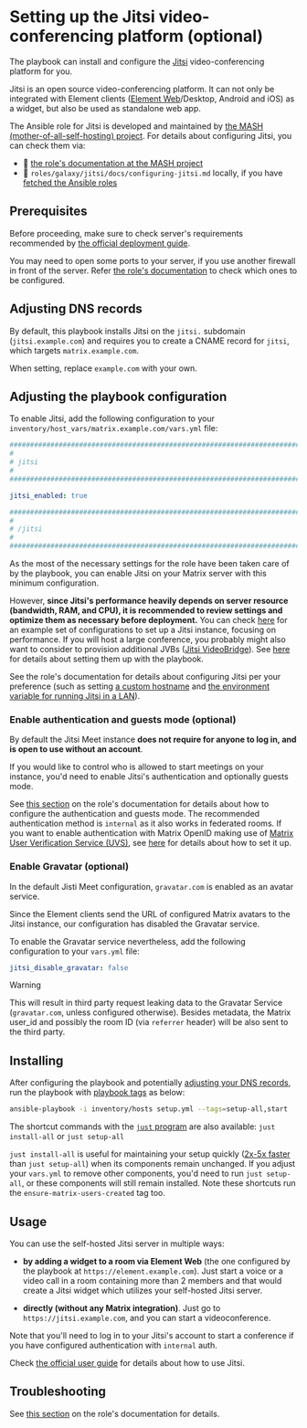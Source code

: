<!--
SPDX-FileCopyrightText: 2020 - 2024 Slavi Pantaleev
SPDX-FileCopyrightText: 2020 - 2024 MDAD project contributors
SPDX-FileCopyrightText: 2020 Aaron Raimist
SPDX-FileCopyrightText: 2020 Mickaël Cornière
SPDX-FileCopyrightText: 2020 Chris van Dijk
SPDX-FileCopyrightText: 2020 Dominik Zajac
SPDX-FileCopyrightText: 2022 François Darveau
SPDX-FileCopyrightText: 2022 Warren Bailey
SPDX-FileCopyrightText: 2023 Antonis Christofides
SPDX-FileCopyrightText: 2023 Pierre 'McFly' Marty
SPDX-FileCopyrightText: 2024 - 2025 Suguru Hirahara

SPDX-License-Identifier: AGPL-3.0-or-later
-->

# Setting up the Jitsi video-conferencing platform (optional)

The playbook can install and configure the [Jitsi](https://jitsi.org/) video-conferencing platform for you.

Jitsi is an open source video-conferencing platform. It can not only be integrated with Element clients ([Element Web](configuring-playbook-client-element-web.md)/Desktop, Android and iOS) as a widget, but also be used as standalone web app.

The Ansible role for Jitsi is developed and maintained by [the MASH (mother-of-all-self-hosting) project](https://github.com/mother-of-all-self-hosting/ansible-role-jitsi). For details about configuring Jitsi, you can check them via:
- 📄 [the role's documentation at the MASH project](https://github.com/mother-of-all-self-hosting/ansible-role-jitsi/blob/main/docs/configuring-jitsi.md)
- 📁 `roles/galaxy/jitsi/docs/configuring-jitsi.md` locally, if you have [fetched the Ansible roles](installing.md#update-ansible-roles)

## Prerequisites

Before proceeding, make sure to check server's requirements recommended by [the official deployment guide](https://jitsi.github.io/handbook/docs/devops-guide/devops-guide-requirements).

You may need to open some ports to your server, if you use another firewall in front of the server. Refer [the role's documentation](https://github.com/mother-of-all-self-hosting/ansible-role-jitsi/blob/main/docs/configuring-jitsi.md#prerequisites) to check which ones to be configured.

## Adjusting DNS records

By default, this playbook installs Jitsi on the `jitsi.` subdomain (`jitsi.example.com`) and requires you to create a CNAME record for `jitsi`, which targets `matrix.example.com`.

When setting, replace `example.com` with your own.

## Adjusting the playbook configuration

To enable Jitsi, add the following configuration to your `inventory/host_vars/matrix.example.com/vars.yml` file:

```yaml
########################################################################
#                                                                      #
# jitsi                                                                #
#                                                                      #
########################################################################

jitsi_enabled: true

########################################################################
#                                                                      #
# /jitsi                                                               #
#                                                                      #
########################################################################
```

As the most of the necessary settings for the role have been taken care of by the playbook, you can enable Jitsi on your Matrix server with this minimum configuration.

However, **since Jitsi's performance heavily depends on server resource (bandwidth, RAM, and CPU), it is recommended to review settings and optimize them as necessary before deployment.** You can check [here](https://github.com/mother-of-all-self-hosting/ansible-role-jitsi/blob/main/docs/configuring-jitsi.md#example-configurations) for an example set of configurations to set up a Jitsi instance, focusing on performance. If you will host a large conference, you probably might also want to consider to provision additional JVBs ([Jitsi VideoBridge](https://github.com/jitsi/jitsi-videobridge)). See [here](https://github.com/mother-of-all-self-hosting/ansible-role-jitsi/blob/main/docs/configuring-jitsi.md#set-up-additional-jvbs-for-more-video-conferences-optional) for details about setting them up with the playbook.

See the role's documentation for details about configuring Jitsi per your preference (such as setting [a custom hostname](https://github.com/mother-of-all-self-hosting/ansible-role-jitsi/blob/main/docs/configuring-jitsi.md#set-the-hostname) and [the environment variable for running Jitsi in a LAN](https://github.com/mother-of-all-self-hosting/ansible-role-jitsi/blob/main/docs/configuring-jitsi.md#configure-jvb_advertise_ips-for-running-behind-nat-or-on-a-lan-environment-optional)).

### Enable authentication and guests mode (optional)

By default the Jitsi Meet instance **does not require for anyone to log in, and is open to use without an account**.

If you would like to control who is allowed to start meetings on your instance, you'd need to enable Jitsi's authentication and optionally guests mode.

See [this section](https://github.com/mother-of-all-self-hosting/ansible-role-jitsi/blob/main/docs/configuring-jitsi.md#configure-jitsi-authentication-and-guests-mode-optional) on the role's documentation for details about how to configure the authentication and guests mode. The recommended authentication method is `internal` as it also works in federated rooms. If you want to enable authentication with Matrix OpenID making use of [Matrix User Verification Service (UVS)](https://github.com/spantaleev/matrix-docker-ansible-deploy/blob/master/docs/configuring-playbook-user-verification-service.md), see [here](https://github.com/mother-of-all-self-hosting/ansible-role-jitsi/blob/main/docs/configuring-jitsi.md#authenticate-using-matrix-openid-auth-type-matrix) for details about how to set it up.

### Enable Gravatar (optional)

In the default Jisti Meet configuration, `gravatar.com` is enabled as an avatar service.

Since the Element clients send the URL of configured Matrix avatars to the Jitsi instance, our configuration has disabled the Gravatar service.

To enable the Gravatar service nevertheless, add the following configuration to your `vars.yml` file:

```yaml
jitsi_disable_gravatar: false
```

> [!WARNING]
> This will result in third party request leaking data to the Gravatar Service (`gravatar.com`, unless configured otherwise). Besides metadata, the Matrix user_id and possibly the room ID (via `referrer` header) will be also sent to the third party.

## Installing

After configuring the playbook and potentially [adjusting your DNS records](#adjusting-dns-records), run the playbook with [playbook tags](playbook-tags.md) as below:

<!-- NOTE: let this conservative command run (instead of install-all) to make it clear that failure of the command means something is clearly broken. -->
```sh
ansible-playbook -i inventory/hosts setup.yml --tags=setup-all,start
```

The shortcut commands with the [`just` program](just.md) are also available: `just install-all` or `just setup-all`

`just install-all` is useful for maintaining your setup quickly ([2x-5x faster](../CHANGELOG.md#2x-5x-performance-improvements-in-playbook-runtime) than `just setup-all`) when its components remain unchanged. If you adjust your `vars.yml` to remove other components, you'd need to run `just setup-all`, or these components will still remain installed. Note these shortcuts run the `ensure-matrix-users-created` tag too.

## Usage

You can use the self-hosted Jitsi server in multiple ways:

- **by adding a widget to a room via Element Web** (the one configured by the playbook at `https://element.example.com`). Just start a voice or a video call in a room containing more than 2 members and that would create a Jitsi widget which utilizes your self-hosted Jitsi server.

- **directly (without any Matrix integration)**. Just go to `https://jitsi.example.com`, and you can start a videoconference.

Note that you'll need to log in to your Jitsi's account to start a conference if you have configured authentication with `internal` auth.

Check [the official user guide](https://jitsi.github.io/handbook/docs/category/user-guide) for details about how to use Jitsi.

## Troubleshooting

See [this section](https://github.com/mother-of-all-self-hosting/ansible-role-jitsi/blob/main/docs/configuring-jitsi.md#troubleshooting) on the role's documentation for details.
